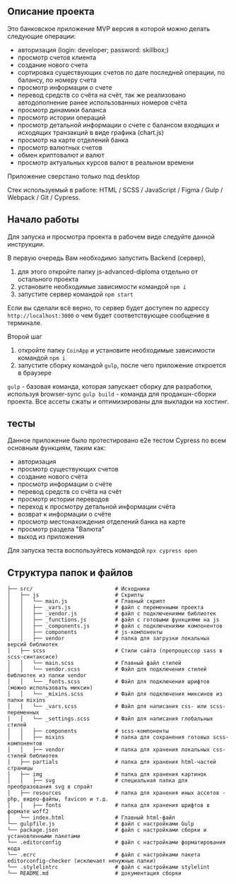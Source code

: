 ## Описание проекта

Это банковское приложение MVP версия в которой можно делать следующие операции:
- авторизация (login: developer; password: skillbox;)
- просмотр счетов клиента
- создание нового счета
- сортировка существующих счетов по дате последней операции, по балансу, по номеру счета
- просмотр информации о счете
- перевод средств со счёта на счёт, так же реализовано автодополнение ранее использованных номеров счёта
- просмотр динамики баланса
- просмотр истории операций
- просмотр детальной информации о счете с балансом входящих и исходящих транзакций в виде графика (chart.js)
- просмотр на карте отделений банка
- просмотр валютных счетов
- обмен криптовалют и валют
- просмотр актуальных курсов валют в реальном времени

Приложение сверстано только под desktop

Стек используемый в работе:
HTML / SCSS / JavaScript / Figma / Gulp / Webpack / Git / Cypress.

## Начало работы
Для запуска и просмотра проекта в рабочем виде следуйте данной инструкции.

В первую очередь Вам необходимо запустить Backend (сервер), 
1. для этого откройте папку js-advanced-diploma отдельно от остального проекта
2. установите необходимые зависимости командой `npm i`
3. запустите сервер командой `npm start`

Если вы сделали всё верно, то сервер будет доступен по адрессу `http://localhost:3000` о чем будет соответствующее сообщение в терминале.

Второй шаг
1. откройте папку `CoinApp` и установите необходимые зависимости командой `npm i`
2. запустите сборку командой `gulp`, после чего приложение откроется в браузере

`gulp` - базовая команда, которая запускает сборку для разработки, используя browser-sync
`gulp build` - команда для продакшн-сборки проекта. Все ассеты сжаты и оптимизированы для выкладки на хостинг.

## тесты 
Данное приложение было протестировано е2е тестом Cypress по всем основным функциям, таким как:<br>
  - авторизация
  - просмотр существующих счетов
  - создание нового счёта
  - просмотр информации о счёте
  - перевод средств со счёта на счёт
  - просмотр истории переводов
  - переход к просмотру детальной информации счёта
  - возврат к информации о счёте
  - просмотр местонахождения отделений банка на карте
  - просмотр раздела "Валюта"
  - выход из приложения

Для запуска теста воспользуйтесь командой `npx cypress open`


## Структура папок и файлов 

```
├── src/                          # Исходники
│   ├── js                        # Скрипты
│   │   └── main.js               # Главный скрипт
│   │   ├── _vars.js              # файл с переменными проекта
│   │   ├── _vendor.js            # файл с подключениями библиотек
│   │   ├── _functions.js         # файл с готовыми функциями на js
│   │   ├── _components.js        # файл с подключениями компонентов
│   │   ├── components            # js-компоненты
│   │   ├── vendor                # папка для загрузки локальных версий библиотек
│   ├── scss                      # Стили сайта (препроцессор sass в scss-синтаксисе)
│   │   └── main.scss             # Главный файл стилей
│   │   └── vendor.scss           # Файл для подключения стилей библиотек из папки vendor
│   │   └── _fonts.scss           # Файл для подключения шрифтов (можно использовать миксин)
│   │   └── _mixins.scss          # Файл для подключения миксинов из папки mixins
│   │   └── _vars.scss            # Файл для написания css- или scss-переменных
│   │   └── _settings.scss        # Файл для написания глобальных стилей
│   │   ├── components            # scss-компоненты
│   │   ├── mixins                # папка для сохранения готовых scss-компонентов
│   │   ├── vendor                # папка для хранения локальных css-стилей библиотек
│   ├── partials                  # папка для хранения html-частей страницы
│   ├── img                       # папка для хранения картинок
│   │   ├── svg                   # специальная папка для преобразования svg в спрайт
│   ├── resources                 # папка для хранения иных ассетов - php, видео-файлы, favicon и т.д.
│   │   ├── fonts                 # папка для хранения шрифтов в формате woff2
│   └── index.html                # Главный html-файл
└── gulpfile.js                   # файл с настройками Gulp
└── package.json                  # файл с настройками сборки и установленными пакетами
└── .editorconfig                 # файл с настройками форматирования кода
└── .ecrc                         # файл с настройками пакета editorconfig-checker (исключает ненужные папки)
└── .stylelintrc                  # файл с настройками stylelint
└── README.md                     # документация сборки
```
